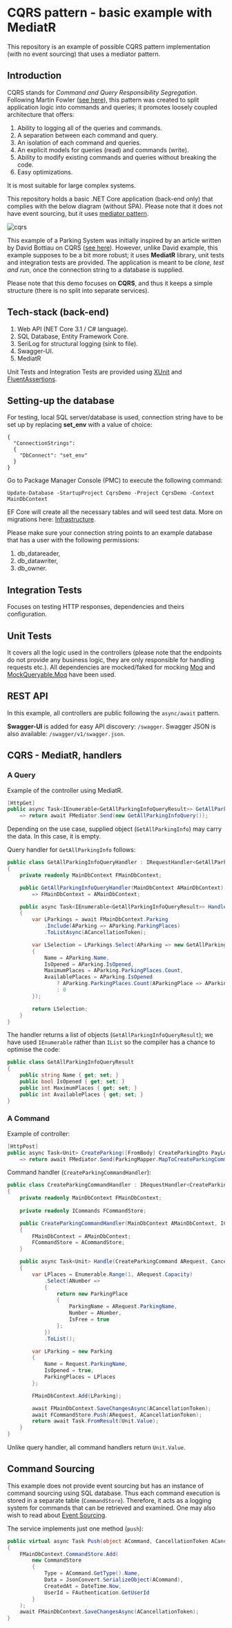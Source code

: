 # CQRS pattern - basic example with MediatR

This repository is an example of possible CQRS pattern implementation (with no event sourcing) that uses a mediator pattern.

## Introduction

CQRS stands for _Command and Query Responsibility Segregation_. Following Martin Fowler ([see here](https://martinfowler.com/bliki/CQRS.html)), this pattern was created to split application logic into commands and queries; it promotes loosely coupled architecture that offers:

1. Ability to logging all of the queries and commands.
1. A separation between each command and query.
1. An isolation of each command and queries.
1. An explicit models for queries (read) and commands (write).
1. Ability to modify existing commands and queries without breaking the code.
1. Easy optimizations.

It is most suitable for large complex systems.

This repository holds a basic .NET Core application (back-end only) that complies with the below diagram (without SPA). Please note that it does not have event sourcing, but it uses [mediator pattern](https://refactoring.guru/design-patterns/mediator).

![cqrs](https://maindbstorage.blob.core.windows.net/tokanpages/content/drawings/cqrs_c4_model_v2.svg)

This example of a Parking System was initially inspired by an article written by David Bottiau on CQRS ([see here](https://medium.com/@dbottiau/a-naive-introduction-to-cqrs-in-c-9d0d99cd2d54)). However, unlike David example, this example supposes to be a bit more robust; it uses __MediatR__ library, unit tests and integration tests are provided. The application is meant to be _clone, test and run_, once the connection string to a database is supplied.

Please note that this demo focuses on __CQRS__, and thus it keeps a simple structure (there is no split into separate services).

## Tech-stack (back-end)

1. Web API (NET Core 3.1 / C# language).
1. SQL Database, Entity Framework Core.
1. SeriLog for structural logging (sink to file).
1. Swagger-UI.
1. MediatR

Unit Tests and Integration Tests are provided using [XUnit](https://github.com/xunit/xunit) and [FluentAssertions](https://github.com/fluentassertions/fluentassertions).

## Setting-up the database

For testing, local SQL server/database is used, connection string have to be set up by replacing __set_env__ with a value of choice:

```
{
  "ConnectionStrings": 
  {
    "DbConnect": "set_env"
  }
}
```

Go to Package Manager Console (PMC) to execute the following command:

`Update-Database -StartupProject CqrsDemo -Project CqrsDemo -Context MainDbContext`

EF Core will create all the necessary tables and will seed test data. More on migrations here: [Infrastructure](https://github.com/TomaszKandula/CqrsDemo/tree/master/CqrsDemo/Infrastructure).

Please make sure your connection string points to an example database that has a user with the following permissions:

1. db_datareader,
1. db_datawriter,
1. db_owner.

## Integration Tests

Focuses on testing HTTP responses, dependencies and theirs configuration.

## Unit Tests

It covers all the logic used in the controllers (please note that the endpoints do not provide any business logic, they are only responsible for handling requests etc.). All dependencies are mocked/faked for mocking [Moq](https://github.com/moq/moq4) and [MockQueryable.Moq](https://github.com/romantitov/MockQueryable) have been used. 

## REST API

In this example, all controllers are public following the `async/await` pattern.

__Swagger-UI__ is added for easy API discovery: `/swagger`. Swagger JSON is also available: `/swagger/v1/swagger.json`.

## CQRS - MediatR, handlers

### A Query

Example of the controller using MediatR.

```csharp
[HttpGet]
public async Task<IEnumerable<GetAllParkingInfoQueryResult>> GetAllParkingInfo()
    => return await FMediator.Send(new GetAllParkingInfoQuery());
```

Depending on the use case, supplied object (`GetAllParkingInfo`) may carry the data. In this case, it is empty.

Query handler for `GetAllParkingInfo` follows:

```csharp
public class GetAllParkingInfoQueryHandler : IRequestHandler<GetAllParkingInfoQuery, IEnumerable<GetAllParkingInfoQueryResult>>
{
    private readonly MainDbContext FMainDbContext;

    public GetAllParkingInfoQueryHandler(MainDbContext AMainDbContext) 
        => FMainDbContext = AMainDbContext;

    public async Task<IEnumerable<GetAllParkingInfoQueryResult>> Handle(GetAllParkingInfoQuery ARequest, CancellationToken ACancellationToken) 
    {
        var LParkings = await FMainDbContext.Parking
            .Include(AParking => AParking.ParkingPlaces)
            .ToListAsync(ACancellationToken);

        var LSelection = LParkings.Select(AParking => new GetAllParkingInfoQueryResult
        {
            Name = AParking.Name,
            IsOpened = AParking.IsOpened,
            MaximumPlaces = AParking.ParkingPlaces.Count,
            AvailablePlaces = AParking.IsOpened
                ? AParking.ParkingPlaces.Count(AParkingPlace => AParkingPlace.IsFree)
                : 0
        });

        return LSelection;
    }
}
```

The handler returns a list of objects (`GetAllParkingInfoQueryResult`); we have used `IEnumerable` rather than `IList` so the compiler has a chance to optimise the code:

```csharp
public class GetAllParkingInfoQueryResult
{
    public string Name { get; set; }
    public bool IsOpened { get; set; }
    public int MaximumPlaces { get; set; }
    public int AvailablePlaces { get; set; }
}
```

### A Command

Example of controller:

```csharp
[HttpPost]
public async Task<Unit> CreateParking([FromBody] CreateParkingDto PayLoad)
    => return await FMediator.Send(ParkingMapper.MapToCreateParkingCommand(PayLoad));
```

Command handler (`CreateParkingCommandHandler`):

```csharp
public class CreateParkingCommandHandler : IRequestHandler<CreateParkingCommand, Unit>
{
    private readonly MainDbContext FMainDbContext;
    
    private readonly ICommands FCommandStore;

    public CreateParkingCommandHandler(MainDbContext AMainDbContext, ICommands ACommandStore) 
    {
        FMainDbContext = AMainDbContext;
        FCommandStore = ACommandStore;
    }

    public async Task<Unit> Handle(CreateParkingCommand ARequest, CancellationToken ACancellationToken)
    {
        var LPlaces = Enumerable.Range(1, ARequest.Capacity)
            .Select(ANumber =>
            {
                return new ParkingPlace
                {
                    ParkingName = ARequest.ParkingName,
                    Number = ANumber,
                    IsFree = true
                };
            })
            .ToList();

        var LParking = new Parking
        {
            Name = Request.ParkingName,
            IsOpened = true,
            ParkingPlaces = LPlaces
        };

        FMainDbContext.Add(LParking);

        await FMainDbContext.SaveChangesAsync(ACancellationToken);
        await FCommandStore.Push(ARequest, ACancellationToken);
        return await Task.FromResult(Unit.Value);
    }
}
```

Unlike query handler, all command handlers return `Unit.Value`.

## Command Sourcing

This example does not provide event sourcing but has an instance of command sourcing using SQL database. Thus each command execution is stored in a separate table (`CommandStore`). Therefore, it acts as a logging system for commands that can be retrieved and examined. One may also wish to read about [Event Sourcing](https://martinfowler.com/eaaDev/EventSourcing.html).

The service implements just one method (`push`):

```csharp
public virtual async Task Push(object ACommand, CancellationToken ACancellationToken = default)
{
    FMainDbContext.CommandStore.Add(
        new CommandStore
        {
            Type = ACommand.GetType().Name,
            Data = JsonConvert.SerializeObject(ACommand),
            CreatedAt = DateTime.Now,
            UserId = FAuthentication.GetUserId
        }
    );
    await FMainDbContext.SaveChangesAsync(ACancellationToken);
}
```
